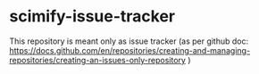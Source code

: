 # scimify-issue-tracker

This repository is meant only as issue tracker (as per github doc: https://docs.github.com/en/repositories/creating-and-managing-repositories/creating-an-issues-only-repository )
